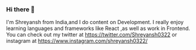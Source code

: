 ### Hi there 👋

I'm Shreyansh from India,and I do content on Development. I really enjoy learning languages and frameworks like React ,as well as work in Frontend. You can check out my twitter at  https://twitter.com/Shreyansh0322 or instagram at https://www.instagram.com/shreyansh0322/
